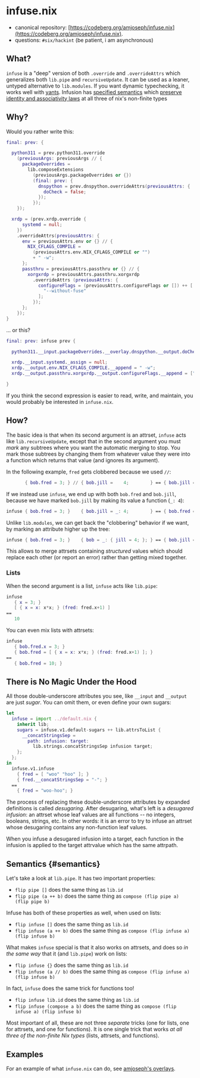 # infuse.nix

- canonical repository: [https://codeberg.org/amjoseph/infuse.nix](https://codeberg.org/amjoseph/infuse.nix).
- questions: `#six/hackint` (be patient, i am asynchronous)

## What?

`infuse` is a "deep" version of both `.override` and `.overrideAttrs` which
generalizes both `lib.pipe` and `recursiveUpdate`.  It can be used as a leaner,
untyped alternative to `lib.modules`.  If you want dynamic typechecking, it
works well with [yants](https://code.tvl.fyi/tree/nix/yants/README.md).  Infusion has [specified semantics](default.nix#L47) which
[preserve identity and associativity laws](#semantics) at all three of nix's non-finite types

## Why?

Would you rather write this:

```nix
final: prev: {

  python311 = prev.python311.override
    (previousArgs: previousArgs // {
      packageOverrides =
        lib.composeExtensions
          (previousArgs.packageOverrides or {})
          (final: prev: {
            dnspython = prev.dnspython.overrideAttrs(previousAttrs: {
              doCheck = false;
            });
          });
    });

  xrdp = (prev.xrdp.override {
      systemd = null;
    })
    .overrideAttrs(previousAttrs: {
      env = previousAttrs.env or {} // {
        NIX_CFLAGS_COMPILE =
          (previousAttrs.env.NIX_CFLAGS_COMPILE or "")
          + " -w";
      };
      passthru = previousAttrs.passthru or {} // {
        xorgxrdp = previousAttrs.passthru.xorgxrdp
          .overrideAttrs (previousAttrs: {
            configureFlags = (previousAttrs.configureFlags or []) ++ [
              "--without-fuse"
            ];
          });
      };
    });
}
```

... or this?

```nix
final: prev: infuse prev {

  python311.__input.packageOverrides.__overlay.dnspython.__output.doCheck.__assign = false;

  xrdp.__input.systemd._assign = null;
  xrdp.__output.env.NIX_CFLAGS_COMPILE.__append = " -w";
  xrdp.__output.passthru.xorgxrdp.__output.configureFlags.__append = ["--without-fuse"];

}
```

If you think the second expression is easier to read, write, and maintain, you
would probably be interested in `infuse.nix`.


## How?

The basic idea is that when its second argument is an attrset, `infuse` acts
like `lib.recursiveUpdate`, except that in the second argument you must *mark*
any subtrees where you want the automatic merging to stop.  You mark those
subtrees by changing them from whatever value they were into a function which
returns that value (and ignores its argument).

In the following example, `fred` gets clobbered because we used `//`:

```nix
       { bob.fred = 3; } // { bob.jill =    4;        } == { bob.jill = 4; }
```

If we instead use `infuse`, we end up with both `bob.fred` and `bob.jill`,
because we have marked `bob.jill` by making its value a function (`_: 4`):

```nix
infuse { bob.fred = 3; }    { bob.jill = _: 4;        } == { bob.fred = 3; bob.jill = 4; }
```

Unlike `lib.modules`, we can get back the "clobbering" behavior if we want, by
marking an attribute higher up the tree:

```nix
infuse { bob.fred = 3; }    { bob = _: { jill = 4; }; } == { bob.jill = 4; }
```

This allows to merge attrsets containing *structured* values which should
replace each other (or report an error) rather than getting mixed together.

### Lists

When the second argument is a list, `infuse` acts like `lib.pipe`:

```nix
infuse
   { x = 3; }
   [ { x = x: x*x; } (fred: fred.x+1) ]
==
   10
```

You can even mix lists with attrsets:

```nix
infuse
   { bob.fred.x = 3; }
   { bob.fred = [ { x = x: x*x; } (fred: fred.x+1) ]; }
==
   { bob.fred = 10; }
```

## There is No Magic Under the Hood

All those double-underscore attributes you see, like `__input` and `__output`
are just *sugar*.  You can omit them, or even define your own sugars:

```nix
let
  infuse = import ../default.nix {
    inherit lib;
    sugars = infuse.v1.default-sugars ++ lib.attrsToList {
      __concatStringsSep =
        path: infusion: target:
          lib.strings.concatStringsSep infusion target;
    };
  };
in
  infuse.v1.infuse
    { fred = [ "woo" "hoo" ]; }
    { fred.__concatStringsSep = "-"; }
  ==
    { fred = "woo-hoo"; }
```

The process of replacing these double-underscore attributes by expanded
definitions is called *desugaring*.  After desugaring, what's left is a
*desugared infusion*: an attrset whose leaf values are all functions -- no
integers, booleans, strings, etc.  In other words: it is an error to try to
infuse an attrset whose desugaring contains any non-function leaf values.

When you infuse a desugared infusion into a target, each function in the
infusion is applied to the target attrvalue which has the same attrpath.

## Semantics {#semantics}

Let's take a look at `lib.pipe`.  It has two important properties:

- `flip pipe []` does the same thing as `lib.id`
- `flip pipe (a ++ b)` does the same thing as `compose (flip pipe a) (flip pipe b)`

Infuse has both of these properties as well, when used on lists:

- `flip infuse []` does the same thing as `lib.id`
- `flip infuse (a ++ b)` does the same thing as `compose (flip infuse a) (flip infuse b)`

What makes `infuse` special is that it also works on attrsets, and does so *in
the same way* that it (and `lib.pipe`) work on lists:

- `flip infuse {}` does the same thing as `lib.id`
- `flip infuse (a // b)` does the same thing as `compose (flip infuse a) (flip infuse b)`

In fact, `infuse` does the same trick for functions too!

- `flip infuse lib.id` does the same thing as `lib.id`
- `flip infuse (compose a b)` does the same thing as `compose (flip infuse a) (flip infuse b)`

Most important of all, these are not three *separate* tricks (one for lists, one
for attrsets, and one for functions).  It is one single trick that works *at all
three of the non-finite Nix types* (lists, attrsets, and functions).

## Examples

For an example of what `infuse.nix` can do, see [amjoseph's overlays](examples/amjoseph-overlays.nix).


